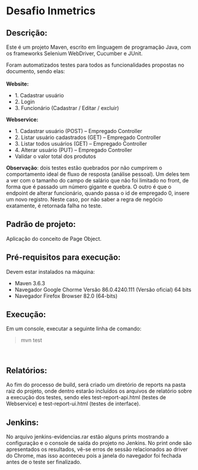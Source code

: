 # Desafio Inmetrics

## Descrição:

Este é um projeto Maven, escrito em linguagem de programação Java, com os frameworks Selenium WebDriver, Cucumber e JUnit.

Foram automatizados testes para todos as funcionalidades propostas no documento, sendo elas:
</br></br>
<b>Website:</b>
<ul>
    <li>
        1. Cadastrar usuário
    </li>
    <li>
        2. Login
    </li>
    <li>
        3. Funcionário (Cadastrar / Editar / excluir)
    </li>
</ul>
<b>Webservice:</b> 
<ul>
    <li>
        1. Cadastrar usuário (POST) – Empregado Controller
    </li>
    <li>
        2. Listar usuário cadastrados (GET) – Empregado Controller
    </li>
    <li>
        3. Listar todos usuários (GET) – Empregado Controller
    </li>
    <li>
        4. Alterar usuário (PUT) – Empregado Controller
    </li>
    <li>
    Validar o valor total dos produtos
    </li>
</ul>

<b>Observação</b>: dois testes estão quebrados por não cumprirem o comportamento ideal de fluxo de resposta (análise pessoal). Um deles tem a ver com o tamanho do campo de salário que não foi limitado no front, de forma que é passado um número gigante e quebra. O outro é que o endpoint de alterar funcionário, quando passa o id de empregado 0, insere um novo registro. Neste caso, por não saber a regra de negócio exatamente, é retornada falha no teste.

## Padrão de projeto:

Aplicação do conceito de Page Object.

## Pré-requisitos para execução:

Devem estar instalados na máquina:
<ul>
    <li>Maven 3.6.3</li>
    <li>Navegador Google Chorme Versão 86.0.4240.111 (Versão oficial) 64 bits</li>
    <li>Navegador Firefox Browser 82.0 (64-bits)</li>
</ul>

## Execução:

Em um console, executar a seguinte linha de comando: <br/>

> mvn test

</br>

## Relatórios:

Ao fim do processo de build, será criado um diretório de reports na pasta raiz do projeto, onde dentro estarão incluídos os arquivos de relatório sobre a execução dos testes, sendo eles test-report-api.html (testes de Webservice) e test-report-ui.html (testes de interface). </br>

## Jenkins:

No arquivo jenkins-evidencias.rar estão alguns prints mostrando a configuração e o console de saída do projeto no Jenkins. No print onde são apresentados os resultados, vê-se erros de sessão relacionados ao driver do Chrome, mas isso aconteceu pois a janela do navegador foi fechada antes de o teste ser finalizado.